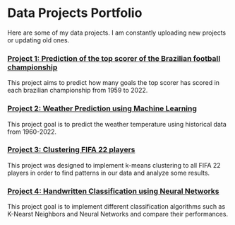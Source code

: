 # Data Projects Portfolio

Here are some of my data projects. I am constantly uploading new projects or updating old ones.

### [Project 1: Prediction of the top scorer of the Brazilian football championship](https://github.com/igorcruz91/igor_portfolio/tree/main/Project%201%20Prediction%20of%20the%20top%20scorer%20of%20the%20Brazilian%20football%20championship)

This project aims to predict how many goals the top scorer has scored in each brazilian championship from 1959 to 2022.


### [Project 2: Weather Prediction using Machine Learning](https://github.com/igorcruz91/igor_portfolio/tree/main/Project%202%20Weather%20Prediction)

This project goal is to predict the weather temperature using historical data from 1960-2022.


### [Project 3: Clustering FIFA 22 players](https://github.com/igorcruz91/igor_portfolio/tree/main/Project%203)

This project was designed to implement k-means clustering to all FIFA 22 players in order to find patterns in our data and analyze some results.


### [Project 4: Handwritten Classification using Neural Networks](https://github.com/igorcruz91/igor_portfolio/tree/main/Project%204%20Neural%20Networks)

This project goal is to implement different classification algorithms such as K-Nearst Neighbors and Neural Networks and compare their performances.
